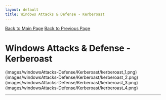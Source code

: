 ```yaml
---
layout: default
title: Windows Attacks & Defense - Kerberoast
---
```

[Back to Main Page](index.html)
[Back to Previous Page](docs/windowsAttacks-Defense/index-windowsAttacks&Defense.html)
# Windows Attacks & Defense - Kerberoast

(images/windowsAttacks-Defense/Kerberoast/kerberoast_1.png)
(images/windowsAttacks-Defense/Kerberoast/kerberoast_2.png)
(images/windowsAttacks-Defense/Kerberoast/kerberoast_3.png)
(images/windowsAttacks-Defense/Kerberoast/kerberoast_4.png)

---